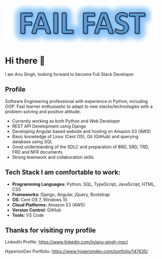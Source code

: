 <img title="Fail Fast" alt="Fail Fast" src="/images/ff.jpg">

# Hi there 👋

I am Anu Singh, looking forward to become Full Stack Developer

## Profile

Software Engineering professional with experience in Python, including OOP. 
Fast learner enthusiastic to adapt to new stacks/technologies with a problem-solving and positive attitude.
- Currently working as both Python and Web Developer
- REST API Development using Django
- Developing Angular based website and hosting on Amazon S3 (AWS)
- Basic knowledge of Linux (Cent OS), Git (GitHub) and querying database using SQL
- Good understanding of the SDLC and preparation of BRD, SRD, TRD, FRD and NFR documents
- Strong teamwork and collaboration skills

## Tech Stack I am comfortable to work:
- **Programming Languages:** Python, SQL, TypeScript, JavaScript, HTML, CSS
- **Frameworks:** Django, Angular, jQuery, Bootstrap
- **OS:** Cent OS 7, Windows 10
- **Cloud Platforms:** Amazon S3 (AWS)
- **Version Control:** GitHub
- **Tools:** VS Code

## Thanks for visiting my profile
LinkedIn Profile: https://www.linkedin.com/in/anu-singh-msc/

HyperionDev Portfolio: https://www.hyperiondev.com/portfolio/147435/
